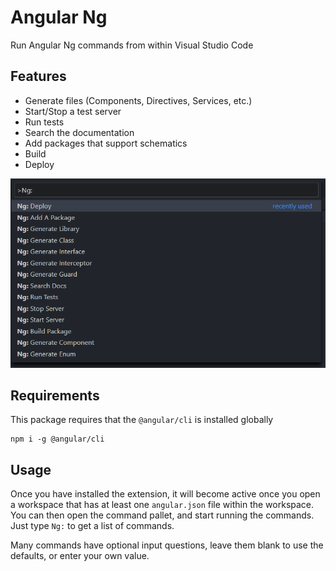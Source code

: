# Angular Ng

Run Angular Ng commands from within Visual Studio Code

## Features

* Generate files (Components, Directives, Services, etc.)
* Start/Stop a test server
* Run tests
* Search the documentation
* Add packages that support schematics
* Build
* Deploy

![Command List](images/command-list.png)

## Requirements

This package requires that the `@angular/cli` is installed globally

```
npm i -g @angular/cli
```

## Usage

Once you have installed the extension, it will become active once you open a workspace that has at least one `angular.json` file within the workspace. You can then open the command pallet, and start running the commands. Just type `Ng:` to get a list of commands.

Many commands have optional input questions, leave them blank to use the defaults, or enter your own value.